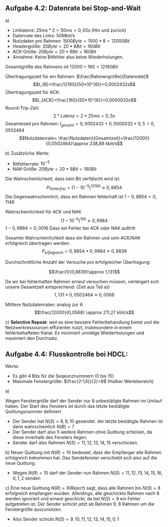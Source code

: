 ## Aufgabe 4.2: Datenrate bei Stop-and-Wait

a)

- Linklatenz: $25ms * 2 =50ms =0,05s$ (Hin und zurück)
- Datenrate des Links: $50 Mbit/s$
- Nutzdaten pro Rahmen: $1500Byte = 1500*8 =12000 Bit$
- Headergröße: $20Byte =20*8Bit =160Bit$
- ACK-Größe: $20Byte =20*8 Bit =160Bit$
- Annahme: Keine Bitfehler also keine Wiederholungen.

Gesamtgröße des Rahmens ist $12000+160=12160Bit$

Übertragungszeit für ein Rahmen: $\frac{Rahmengröße}{Datenrate}$
$$t_{R}=\frac{12160}{50*10^{6}}=0,0002432s$$
Übertragungszeit für ACK:
$$t_{ACK}=\frac{160}{50*10^{6}}=0,0000032s$$
Round-Trip-Zeit:
$$2 * Latenz = 2* 25ms=0,5s$$
Gesamtezeit pro Rahmen:
$t_{gesamt}=0,0002432+0,0000032+0,5=0,0502464$
$$Nutzdatenrate= \frac{Nutzdaten}{Gesamtzeit}=\frac{12000}{0,0502464}\approx 238,88 kbit/s$$

b) 
Zusätzliche Werte:
- Bitfehlerrate: $10^{-5}$
- NAK-Größe: $20Byte =20*8 Bit =160Bit$

Die Wahrscheinlichkeit, dass kein Bit verfälscht wird ist:
$$P_{Fehlerfrei}= (1-10^{-5})^{12160} \approx 0,8854$$
Die Gegenwahrscheinlich, dass ein Rahmen fehlerhaft ist $1- 0,8854= 0,1146$

Wahrscheinlichkeit für ACK und NAK
$$(1-10^{-5})^{160} \approx 0,9984$$
$1- 0,9984 = 0,0016$ Dass ein Fehler bei ACK oder NAK auftritt

Gesamte Wahrscheinlichkeit dass ein Rahmen und sein ACK/NAK erfolgreich übertragen werden:
$$P_{erfolgreich}=0,8854*0,9984 \approx 0,8839$$

Durchschnittliche Anzahl der Versuche pro erfolgreicher Übertragung:

$$\frac{1}{0,8839}\approx 1,131$$

Da wir bei fehlerhaften Rahmen erneut versuchen müssen, verlängert sich unsere Gesamtzeit entsprechend: (Zeit aus Teil a))
$$1,131*0,0502464 \approx 0,0568$$

Mittlere Nutzdatenraten: analog zur A
$$\frac{12000}{0,0568} \approx 211,27 kbit/s$$

c) 
**Selective Repeat**: weil es eine bessere Fehlerbehandlung bietet und die Netzwerkressourcen effizienter nutzt, insbesondere in einem fehlerbehafteten Kanal. Es minimiert unnötige Wiederholungen und maximiert den Durchsatz.

## Aufgabe 4.4: Flusskontrolle bei HDCL:

Werte:
- Es gibt 4 Bits für die Seqeunznummern (0 bis 15)
- Maximale Fenstergröße: $\frac{2^{4}}{2}=8$ (Halber Wertebereich)

a)

Wegen Fenstergröße darf der Sender nur 8 unbestätigte Rahmen im Umlauf haben. Der Start des Fensters ist durch das letzte bestätigte Quittungsnummer definiert
- Der Sender hat $N(S)=8,9,10$ gesendet. der letzte bestätigte Rahmen ist dann wahrscheinlich $N(R)=7$
- Der Sender darf also 5 weitere Rahmen ohne Quittung schicken, da diese innerhalb des Fensters liegen.
- Sender darf also Rahmen $N(S)=11,12,13,14,15$ verschicken.

b)
Neuer Quittung mit $N(R)=10$ bedeutet, dass der Empfänger alle Rahmen erfolgreich bekommen hat. Das Sendefenster verschiebt sich also auf die neue Quittung.
- Wegen $N(R)=10$ darf der Sender nun Rahmen $N(S)= 11,12,13,14,15,16,0,1,2$ senden

c) 
Eine neue Quittung $N(R)=9 (Reject)$ sagt, dass alle Rahmen bis $N(S)=8$ erfolgreich empfangen wurden. Allerdings, alle geschickte Rahmen nach 8 werden ignoriert und erneut geschickt, da bei $N(S)=9$ ein Fehler aufgetreten ist.
Der Sender schickt jetzt ab Rahmen 9, 8 Rahmen um die Fenstergröße auszunutzen.
- Also Sender schickt $N(S)=9,10,11,12,13,14,15,0,1$